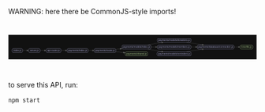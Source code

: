 WARNING: here there be CommonJS-style imports!

#
![api dependency graph](api-code-graph.svg)
#
to serve this API, run:

    
    npm start
    

